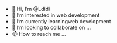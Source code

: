 - 👋 Hi, I’m @Ldidi
- 👀 I’m interested in web development
- 🌱 I’m currently learningweb development
- 💞️ I’m looking to collaborate on ...
- 📫 How to reach me ...

<!---
Ldidi/Ldidi is a ✨ special ✨ repository because its `README.md` (this file) appears on your GitHub profile.
You can click the Preview link to take a look at your changes.
--->
